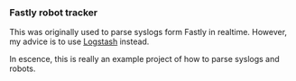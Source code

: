 ### Fastly robot tracker

This was originally used to parse syslogs form Fastly in realtime. However, my advice is to use [Logstash](http://logstash.net/) instead.

In escence, this is really an example project of how to parse syslogs and robots.
